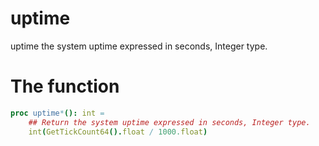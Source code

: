 # uptime

uptime the system uptime expressed in seconds, Integer type.

# The function
```nim
proc uptime*(): int =
    ## Return the system uptime expressed in seconds, Integer type.
    int(GetTickCount64().float / 1000.float)
```